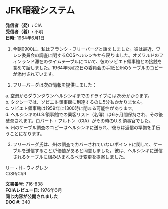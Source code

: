 # JFK暗殺システム

**発信者（発）:** CIA  
**受信者（着）:** 不明  
**日時:** 1964年6月1日  

1. 今朝0900に、私はフランク・フリーバーグと話をしました。彼は最近、ワレン委員会の調査に関するCOSヘルシンキから戻りました。オズワルドのフィンランド滞在のタイムテーブルについて、彼のソビエト領事館との接触を含めて話しました。1964年5月22日の委員会の手紙と州のケーブルのコピーが添付されています。

2. フリーバーグは次の情報を提供しました：

a. 空港からダウンタウンヘルシンキまでのドライブには25分かかります。  
b. タクシーでは、ソビエト領事館に到達するのに5分もかかりません。  
c. ソビエト領事館は1959年に1300時に閉まる可能性があります。  
d. ヘルシンキのU.S.領事館での乗客リスト（名簿）は6ヶ月間保持され、その後破棄されます。ロバート・フルトン（CIA）がその時のU.S.領事官でした。  
e. 州のケーブル調査のコピーはヘルシンキに送られ、彼らは返信の準備を手伝うことになります。

3. フリーバーグ氏は、州の調査でカバーされていないポイントに関して、ケーブルを送信することが価値があると同意しました。彼は、ヘルシンキに送信されるケーブルに組み込まれるべき変更を提案しました。

リー・H・ウィグレン  
C/SR/CI/R  

**文書番号:** 716-838  
**FOIAレビュー日:** 1976年6月  
**同じ内容が公開されました**  
**DOC #:** 340  